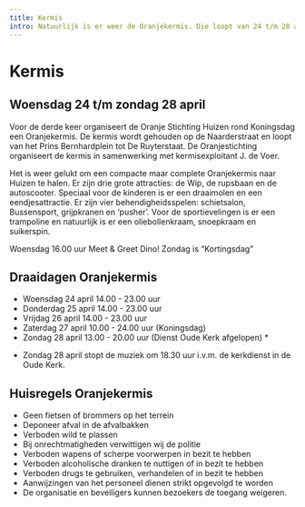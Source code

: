 ```yaml
---
title: Kermis
intro: Natuurlijk is er weer de Oranjekermis. Die loopt van 24 t/m 28 april. Er is daar een ‘Meet & Greet Dino ‘ op woensdag 24 april om 16.00 uur. Zondag 28 april is de ‘kortingsdag.
---
```


# Kermis

## Woensdag 24 t/m zondag 28 april

Voor de derde keer organiseert de Oranje Stichting Huizen rond Koningsdag een Oranjekermis. De kermis wordt gehouden op de Naarderstraat en loopt van het Prins Bernhardplein tot De Ruyterstaat. De Oranjestichting organiseert de kermis in samenwerking met kermisexploitant J. de Voer.

Het is weer gelukt om een compacte maar complete Oranjekermis naar Huizen te halen. Er zijn drie grote attracties: de Wip, de rupsbaan en de autoscooter. Speciaal voor de kinderen is er een draaimolen en een eendjesattractie. Er zijn vier behendigheidsspelen: schietsalon, Bussensport, grijpkranen en ‘pusher’. Voor de sportievelingen is er een trampoline en natuurlijk is er een oliebollenkraam, snoepkraam en suikerspin.

Woensdag 16.00 uur Meet & Greet Dino!
Zondag is “Kortingsdag”

## Draaidagen Oranjekermis

- Woensdag 24 april 14.00 - 23.00 uur
- Donderdag 25 april 14.00 - 23.00 uur
- Vrijdag 26 april 14.00 - 23.00 uur
- Zaterdag 27 april 10.00 - 24.00 uur (Koningsdag)
- Zondag 28 april 13.00 - 20.00 uur (Dienst Oude Kerk afgelopen) \*

* Zondag 28 april stopt de muziek om 18.30 uur i.v.m. de kerkdienst in de Oude Kerk.

## Huisregels Oranjekermis

- Geen fietsen of brommers op het terrein
- Deponeer afval in de afvalbakken
- Verboden wild te plassen
- Bij onrechtmatigheden verwittigen wij de politie
- Verboden wapens of scherpe voorwerpen in bezit te hebben
- Verboden alcoholische dranken te nuttigen of in bezit te hebben
- Verboden drugs te gebruiken, verhandelen of in bezit te hebben
- Aanwijzingen van het personeel dienen strikt opgevolgd te worden
- De organisatie en beveiligers kunnen bezoekers de toegang weigeren.

